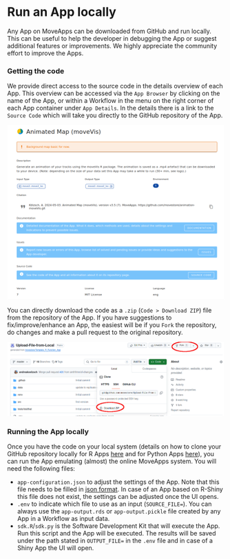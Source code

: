 # Run an App locally
Any App on MoveApps can be downloaded from GitHub and run locally. This can be useful to help the developer in debugging the App or suggest additional features or improvements. We highly appreciate the community effort to improve the Apps.

### Getting the code
We provide direct access to the source code in the details overview of each App. This overview can be accessed via the `App Browser` by clicking on the name of the App, or within a Workflow in the menu on the right corner of each App container under `App Details`. In the details there is a link to the `Source Code` which will take you directly to the GitHub repository of the App.

<kbd>![](files/app_details.png ':size=600x')</kbd>

You can directly download the code as a `.zip` (`Code > Download ZIP`) file from the repository of the App. If you have suggestions to fix/improve/enhance an App, the easiest will be if you `Fork` the repository, do changes and make a pull request to the original repository. 

<kbd>![](files/fork_app.png ':size=800x')</kbd>

### Running the App locally
Once you have the code on your local system (details on how to clone your GitHub repository locally for R Apps [here](manage_Rapp_github.md) and for Python Apps [here](manage_Pyapp_github.md)), you can run the App emulating (almost) the online MoveApps system. You will need the following files:

- `app-configuration.json` to adjust the settings of the App. Note that this file needs to be filled in [json format](https://en.wikipedia.org/wiki/JSON). In case of an App based on R-Shiny this file does not exist, the settings can be adjusted once the UI opens.
- `.env` to indicate which file to use as an input (`SOURCE_FILE=`). You can always use the `app-output.rds` or `app-output.pickle` file created by any App in a Workflow as input data.
- `sdk.R`/`sdk.py` is the Software Development Kit that will execute the App. Run this script and the App will be executed. The results will be saved under the path stated in `OUTPUT_FILE=` in the `.env` file and in case of a Shiny App the UI will open.

